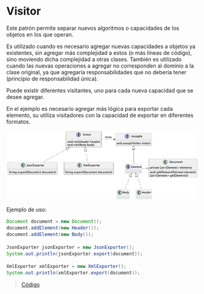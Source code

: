 # Visitor

Este patrón permite separar nuevos algoritmos o capacidades de los objetos en los que operan.

Es utilizado cuando es necesario agregar nuevas capacidades a objetos ya existentes,
sin agregar más complejidad a estos (o más líneas de código), sino moviendo dicha complejidad a otras clases.
También es utilizado cuando las nuevas operaciones a agregar no corresponden al dominio
a la clase original, ya que agregaría responsabilidades que no debería tener (principio de responsabilidad única).

Puede existir diferentes visitantes, uno para cada nueva capacidad que se desee agregar.

En el ejemplo es necesario agregar más lógica para exportar cada elemento,
su utiliza visitadores con la capacidad de exportar en diferentes formatos. 

![visitor](https://raw.githubusercontent.com/sauljabin/java-design-patterns/main/plantuml/behavioral/visitor.png)

Ejemplo de uso:

```java
Document document = new Document();
document.addElement(new Header());
document.addElement(new Body());

JsonExporter jsonExporter = new JsonExporter();
System.out.println(jsonExporter.export(document));

XmlExporter xmlExporter = new XmlExporter();
System.out.println(xmlExporter.export(document));
```

> [Código](https://github.com/sauljabin/java-design-patterns/tree/main/src/main/java/pattern/behavioral/visitor)

